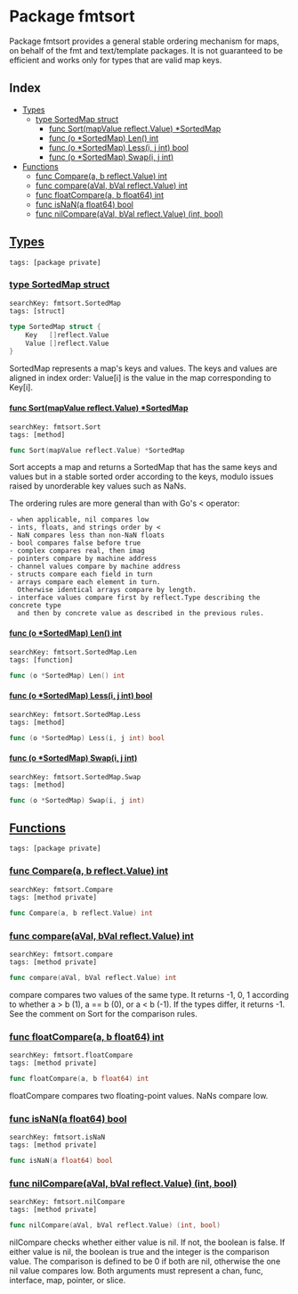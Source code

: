 # Package fmtsort

Package fmtsort provides a general stable ordering mechanism for maps, on behalf of the fmt and text/template packages. It is not guaranteed to be efficient and works only for types that are valid map keys. 

## Index

* [Types](#type)
    * [type SortedMap struct](#SortedMap)
        * [func Sort(mapValue reflect.Value) *SortedMap](#Sort)
        * [func (o *SortedMap) Len() int](#SortedMap.Len)
        * [func (o *SortedMap) Less(i, j int) bool](#SortedMap.Less)
        * [func (o *SortedMap) Swap(i, j int)](#SortedMap.Swap)
* [Functions](#func)
    * [func Compare(a, b reflect.Value) int](#Compare)
    * [func compare(aVal, bVal reflect.Value) int](#compare)
    * [func floatCompare(a, b float64) int](#floatCompare)
    * [func isNaN(a float64) bool](#isNaN)
    * [func nilCompare(aVal, bVal reflect.Value) (int, bool)](#nilCompare)


## <a id="type" href="#type">Types</a>

```
tags: [package private]
```

### <a id="SortedMap" href="#SortedMap">type SortedMap struct</a>

```
searchKey: fmtsort.SortedMap
tags: [struct]
```

```Go
type SortedMap struct {
	Key   []reflect.Value
	Value []reflect.Value
}
```

SortedMap represents a map's keys and values. The keys and values are aligned in index order: Value[i] is the value in the map corresponding to Key[i]. 

#### <a id="Sort" href="#Sort">func Sort(mapValue reflect.Value) *SortedMap</a>

```
searchKey: fmtsort.Sort
tags: [method]
```

```Go
func Sort(mapValue reflect.Value) *SortedMap
```

Sort accepts a map and returns a SortedMap that has the same keys and values but in a stable sorted order according to the keys, modulo issues raised by unorderable key values such as NaNs. 

The ordering rules are more general than with Go's < operator: 

```
- when applicable, nil compares low
- ints, floats, and strings order by <
- NaN compares less than non-NaN floats
- bool compares false before true
- complex compares real, then imag
- pointers compare by machine address
- channel values compare by machine address
- structs compare each field in turn
- arrays compare each element in turn.
  Otherwise identical arrays compare by length.
- interface values compare first by reflect.Type describing the concrete type
  and then by concrete value as described in the previous rules.

```
#### <a id="SortedMap.Len" href="#SortedMap.Len">func (o *SortedMap) Len() int</a>

```
searchKey: fmtsort.SortedMap.Len
tags: [function]
```

```Go
func (o *SortedMap) Len() int
```

#### <a id="SortedMap.Less" href="#SortedMap.Less">func (o *SortedMap) Less(i, j int) bool</a>

```
searchKey: fmtsort.SortedMap.Less
tags: [method]
```

```Go
func (o *SortedMap) Less(i, j int) bool
```

#### <a id="SortedMap.Swap" href="#SortedMap.Swap">func (o *SortedMap) Swap(i, j int)</a>

```
searchKey: fmtsort.SortedMap.Swap
tags: [method]
```

```Go
func (o *SortedMap) Swap(i, j int)
```

## <a id="func" href="#func">Functions</a>

```
tags: [package private]
```

### <a id="Compare" href="#Compare">func Compare(a, b reflect.Value) int</a>

```
searchKey: fmtsort.Compare
tags: [method private]
```

```Go
func Compare(a, b reflect.Value) int
```

### <a id="compare" href="#compare">func compare(aVal, bVal reflect.Value) int</a>

```
searchKey: fmtsort.compare
tags: [method private]
```

```Go
func compare(aVal, bVal reflect.Value) int
```

compare compares two values of the same type. It returns -1, 0, 1 according to whether a > b (1), a == b (0), or a < b (-1). If the types differ, it returns -1. See the comment on Sort for the comparison rules. 

### <a id="floatCompare" href="#floatCompare">func floatCompare(a, b float64) int</a>

```
searchKey: fmtsort.floatCompare
tags: [method private]
```

```Go
func floatCompare(a, b float64) int
```

floatCompare compares two floating-point values. NaNs compare low. 

### <a id="isNaN" href="#isNaN">func isNaN(a float64) bool</a>

```
searchKey: fmtsort.isNaN
tags: [method private]
```

```Go
func isNaN(a float64) bool
```

### <a id="nilCompare" href="#nilCompare">func nilCompare(aVal, bVal reflect.Value) (int, bool)</a>

```
searchKey: fmtsort.nilCompare
tags: [method private]
```

```Go
func nilCompare(aVal, bVal reflect.Value) (int, bool)
```

nilCompare checks whether either value is nil. If not, the boolean is false. If either value is nil, the boolean is true and the integer is the comparison value. The comparison is defined to be 0 if both are nil, otherwise the one nil value compares low. Both arguments must represent a chan, func, interface, map, pointer, or slice. 


